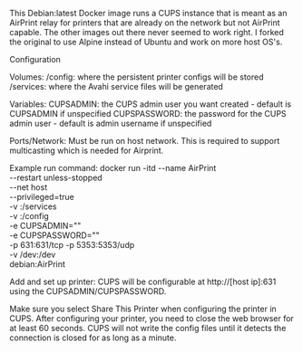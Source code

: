 This Debian:latest Docker image runs a CUPS instance that is meant as an AirPrint relay for printers that are already on the network but not AirPrint capable. The other images out there never seemed to work right. I forked the original to use Alpine instead of Ubuntu and work on more host OS's.

Configuration

Volumes:
/config: where the persistent printer configs will be stored
/services: where the Avahi service files will be generated

Variables:
CUPSADMIN: the CUPS admin user you want created - default is CUPSADMIN if unspecified
CUPSPASSWORD: the password for the CUPS admin user - default is admin username if unspecified

Ports/Network:
Must be run on host network. This is required to support multicasting which is needed for Airprint.

Example run command:
docker run -itd --name AirPrint \
  --restart unless-stopped \
  --net host \
  --privileged=true \
  -v <your services dir>:/services \
  -v <your config dir>:/config \
  -e CUPSADMIN="<username>" \
  -e CUPSPASSWORD="<password>" \
  -p 631:631/tcp -p 5353:5353/udp \
  -v /dev:/dev \
  debian:AirPrint

Add and set up printer:
CUPS will be configurable at http://[host ip]:631 using the CUPSADMIN/CUPSPASSWORD.

Make sure you select Share This Printer when configuring the printer in CUPS.
After configuring your printer, you need to close the web browser for at least 60 seconds. CUPS will not write the config files until it detects the connection is closed for as long as a minute.
